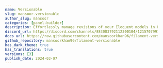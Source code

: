 ```yaml
---
name: Versionable
slug: mansoor-versionable
author_slug: mansoor
categories: [panel-builder]
description: Effortlessly manage revisions of your Eloquent models in Filament.
discord_url: https://discord.com/channels/883083792112300104/1215707991920214016
docs_url: https://raw.githubusercontent.com/mansoorkhan96/filament-versionable/main/README.md
github_repository: mansoorkhan96/filament-versionable
has_dark_theme: true
has_translations: true
versions: [3]
publish_date: 2024-03-07
---
```

